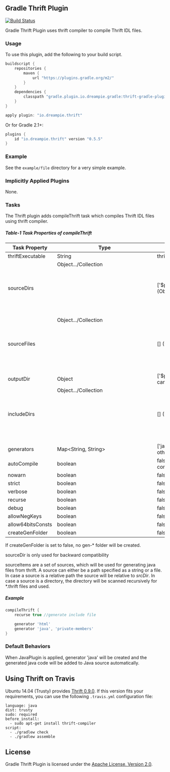 ## Gradle Thrift Plugin

[![Build Status](https://travis-ci.org/jruyi/thrift-gradle-plugin.svg?branch=master)](https://travis-ci.org/jruyi/thrift-gradle-plugin)

Gradle Thrift Plugin uses thrift compiler to compile Thrift IDL files.

### Usage

To use this plugin, add the following to your build script.

```groovy
buildscript {
	repositories {
		maven {
			url "https://plugins.gradle.org/m2/"
		}
	}
	dependencies {
		classpath "gradle.plugin.io.dreampie.gradle:thrift-gradle-plugin:0.5.2"
	}
}

apply plugin: "io.dreampie.thrift"
```

Or for Gradle 2.1+:

```groovy
plugins {
	id "io.dreampie.thrift" version "0.5.5"
}
```

### Example

See the `example/file` directory for a very simple example.

### Implicitly Applied Plugins

None.

### Tasks

The Thrift plugin adds compileThrift task which compiles Thrift IDL files using thrift compiler.

##### Table-1 Task Properties of compileThrift

Task Property     | Type                           | Default Value
------------------|--------------------------------|---------------------------------------------------
thriftExecutable  | String                         | thrift
sourceDirs        | Object.../Collection<Object>   | \['$projectDir/src/main/resources/thrift'\] (Object can be convert to dir/file)
sourceFiles       | Object.../Collection<Object>   | \[\] (Object can be convert to dir/file)
outputDir         | Object                         | \['$projectDir/src/main/java'\] (Object can be convert to dir)
includeDirs       | Object.../Collection<Object>   | \[\] (Object can be convert to dir/file)
generators        | Map<String, String>            | \['java':''\] if JavaPlugin is applied, otherwise \[\]
autoCompile       | boolean                        | false if true while execute before compileJava
nowarn            | boolean                        | false
strict            | boolean                        | false
verbose           | boolean                        | false
recurse           | boolean                        | false
debug             | boolean                        | false
allowNegKeys      | boolean                        | false
allow64bitsConsts | boolean                        | false
createGenFolder   | boolean                        | false

If createGenFolder is set to false, no gen-* folder will be created.

sourceDir is only used for backward compatibility

sourceItems are a set of sources, which will be used for generating java files from thrift.
A source can either be a path specified as a string or a file. In case a source is a relative path the source will be relative to _srcDir_. 
In case a source is a directory, the directory will be scanned recursively for *.thrift files and used.   

##### Example

```groovy
compileThrift {
	recurse true //generate include file

	generator 'html'
	generator 'java', 'private-members'
}
```

### Default Behaviors

When JavaPlugin is applied, generator 'java' will be created and the generated java code will be added to Java source automatically.

## Using Thrift on Travis

Ubuntu 14.04 (Trusty) provides [Thrift 0.9.0](http://packages.ubuntu.com/trusty/devel/thrift-compiler). If this version fits your requirements, you can use the following `.travis.yml` configuration file:

```
language: java
dist: trusty
sudo: required
before_install:
  - sudo apt-get install thrift-compiler
script:
  - ./gradlew check
  - ./gradlew assemble
```

## License

Gradle Thrift Plugin is licensed under the [Apache License, Version 2.0](http://www.apache.org/licenses/LICENSE-2.0.html).

